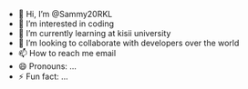 - 👋 Hi, I’m @Sammy20RKL
- 👀 I’m interested in coding
- 🌱 I’m currently learning at kisii university
- 💞️ I’m looking to collaborate with developers  over the world
- 📫 How to reach me email
- 😄 Pronouns: ...
- ⚡ Fun fact: ...

<!---
Sammy20RKL/Sammy20RKL is a ✨ special ✨ repository because its `README.md` (this file) appears on your GitHub profile.
You can click the Preview link to take a look at your changes.
--->
